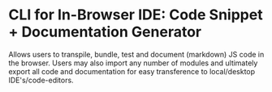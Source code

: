 # CLI for In-Browser IDE: Code Snippet + Documentation Generator

Allows users to transpile, bundle, test and document (markdown) JS code in the browser. Users may also import any number of modules and ultimately export all code and documentation for easy transference to local/desktop IDE's/code-editors.

